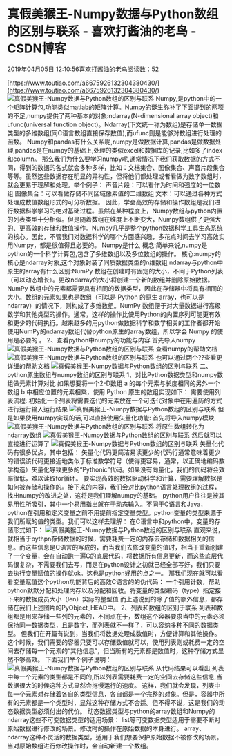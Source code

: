 
# 真假美猴王-Numpy数据与Python数组的区别与联系 - 喜欢打酱油的老鸟 - CSDN博客


2019年04月05日 12:10:56[喜欢打酱油的老鸟](https://me.csdn.net/weixin_42137700)阅读数：52


[https://www.toutiao.com/a6675926132304380430/](https://www.toutiao.com/a6675926132304380430/)
![真假美猴王-Numpy数据与Python数组的区别与联系](http://p1.pstatp.com/large/pgc-image/e6b87cde4209405cbcd9901f45cf1196)
Numpy,是python中的一个矩阵计算包,功能类似matlab的矩阵计算。Numpy的诞生弥补了下面提到的两项的不足,numpy提供了两种基本的对象:ndarray(N-dimensional array object)和ufunc(universal function object)。Ndarray(下文统一称为数组)是存储单一数据类型的多维数组(同C语言数组直接保存数值),而ufunc则是能够对数组进行处理的函数。
Numpy和pandas有什么关系呢,numpy是做数据计算,pandas是做数据处理,pandas是在numpy的基础上,处理的类似excel和数据库的记录,比如多了index和column。
那么我们为什么要学习numpy呢,通常情况下我们获取数据的方式不同，得到的数据的各式就会多种多样，比如：文档集合、图像集合、声音片段集合等等。虽然这些数据存在明显的异构性，但将他们都处理或者看做为数字数组时，就会更易于理解和处理。举个例子：
声音片段：可以看作为时间和强度的一位数组
图像集合：可以看做存储不同区域像素值的二维数组
文本：可以通过各种方式处理成数值数组形式的可分析数据。
因此，学会高效的存储和操作数组是我们进行数据科学学习的绝对基础过程。虽然在某种程度上，Numpy数组与python内置的列表类型十分相似。但是随着数组在维度上不断变大，Numpy数组供了更强大的、更高效的存储和数值操作。Numpy几乎是整个python数据科学工具生态系统的核心。因此，不管我们对数据科学的哪个方面感兴趣，多花点时间去学习高效实用Numpy，都是很值得且必要的。
Numpy是什么
概念:简单来说,numpy是python的一个科学计算包,包含了多维数组以及多位数组的操作。
核心:numpy的核心是ndarray对象,这个对象封装了同质数据类型的n维数组
ndarray与python中原生的array有什么区别:NumPy 数组在创建时有固定的大小，不同于Python列表（可以动态增长）。更改ndarray的大小将创建一个新的数组并删除原始数据。NumPy 数组中的元素都需要具有相同的数据类型，因此在存储器中将具有相同的大小。数组的元素如果也是数组（可以是 Python 的原生 array，也可以是 ndarray）的情况下，则构成了多维数组。NumPy 数组便于对大量数据进行高级数学和其他类型的操作。通常，这样的操作比使用Python的内置序列可能更有效和更少的代码执行。越来越多的用python做数据科学和数学相关的工作者都开始使用NumPy的ndarray数组代替python原生的array数组，所以学会 Numpy 的使用是必要的 。
2、查看python中numpy的功能与内容
首先导入numpy
![真假美猴王-Numpy数据与Python数组的区别与联系](http://p3.pstatp.com/large/pgc-image/248e4f8d1f124375a517c871f5b57d26)
查看numpy的帮助文档
![真假美猴王-Numpy数据与Python数组的区别与联系](http://p1.pstatp.com/large/pgc-image/6293cb328d7543b791604475da00e120)
也可以通过两个??查看更详细的帮助文档
![真假美猴王-Numpy数据与Python数组的区别与联系](http://p1.pstatp.com/large/pgc-image/d7932fbb6ce44576947a9d16d956f150)
二、python原生数组与numpy数组的区别与联系
1、对比Python数据类型和numpy数组做元素计算对比
如果想要将一个2-D数组 a 的每个元素与长度相同的另外一个数组 b 中相应位置的元素相乘，使用 Python 原生的数组实现如下：
需要使用列表流程:
初始化一个列表将需要迭代的元素放在一个可迭代对象中在用遍历的方式进行运行输入运行结果
![真假美猴王-Numpy数据与Python数组的区别与联系](http://p1.pstatp.com/large/pgc-image/55817a7337ae426dbb275ee2f7c86ac8)
但是如果使用numpy实现的话,可以直接使用矢量化功能:
首先将导入numpy模块
![真假美猴王-Numpy数据与Python数组的区别与联系](http://p1.pstatp.com/large/pgc-image/eb5177c246ea4b619b9823f03f0981ec)
将原生数组转化为ndarray数组
![真假美猴王-Numpy数据与Python数组的区别与联系](http://p1.pstatp.com/large/pgc-image/382da02a0d1040ed869b2a41c384b452)
然后就可以直接进行运算了
![真假美猴王-Numpy数据与Python数组的区别与联系](http://p3.pstatp.com/large/pgc-image/f90112e7fb7f4f44b4dab2bd546bb108)
矢量化代码有很多优点，其中包括：
矢量化代码更简洁易读更少的代码行通常意味着更少的错误该代码更接近地类似于标准数学符号（使得更容易，通常，以正确地编码数学构造）矢量化导致更多的“Pythonic”代码。如果没有向量化，我们的代码将会效率很低，难以读取for循环。
要实现高效的数据驱动科学和计算，需要理解数据是如何被存储和操作的。接下来的内容，我们会对比python语言处理数组的过程，找出numpy的改进之处，这将是我们理解numpy的基础。
python用户往往是被其易用性所吸引，其中一个易用指出就在于动态输入。不同于C语言和Java，python在引用和定义变量之前不用提前指定变量类型。python变量的类型来源于我们所赋的值的类型。我们可以这样去理解：
在C语言中和python中，变量的存储形式如下：
![真假美猴王-Numpy数据与Python数组的区别与联系](http://p1.pstatp.com/large/pgc-image/037d5b73002f465a9ed41b75518aae0e)
直观来说，就相当于pythpn存储数据的时候，需要耗费一定的内存去存储和数据相关的信息。而这些信息是C语言的写成的，而当我们去修改变量的值时，相当于重新创建了一个变量，会在自动跑一遍C的底层代码，将数据所有信息更新，而这些底层代码很复杂，不需要我们去写，而是在python设计之初就已经全部写好，我们只要去执行变量赋值的操作就ok。这也是python好用的点之一。
那我们现在就可以看看变量赋值这个python功能背后的高效C语言的的伪代码：
一个引用计数，帮助python默默分配和处理内存以及分配和回收。将变量的类型编码（type）指定接下来的数据成员大小（len）实际的整型值
而上述说到的除了值的额外信息，都存储在我们上述图片的PyObject_HEAD中。
2、列表和数组的区别于联系
列表和数组都是用来存储一些列的元素的，不同点在于，数组这个容器要求当中的元素必须保持同一数据类型，且是数字，而列表就不一样了，可以容纳多种不同的数据类型。
但我们在开篇有说到，当我们将数据处理成数值时，方便计算和其他操作。这个时候，我们需要的容器只要可以存储数值就可以，使用列表则或耗费一定的空间去存储每一个元素的“其他信息”，但当所有的元素都是数值时，这种存储方式显然不够高效。
下面我们举个例子说明：
![真假美猴王-Numpy数据与Python数组的区别与联系](http://p1.pstatp.com/large/pgc-image/c6839bea8f37489d8eff63dbfbf780d3)
从代码结果可以看出,列表中每一个元素的类型都是不同的,所以列表需要耗费一定的空间去存储这些信息,当数据很大的时候这种方式显然会拖慢运行的速度。
这样，我们就会发现，列表中每一个元素对存储着各自的类型信息，各自都是一个完整的对象。但是，容器中所有的元素都是一个类型时，显然这种存储方式不合适。但不得不说，这是我们的动态数据类型必须付出的代价。
动态数据类型与python的array数组和Numpy的ndarray这些不可变数据类型的适用场景：
list等可变数据类型适用于需要不断对原始数据进行修改的场景。修改时的操作在原始数据的本身进行。
array、ndarray这种不灵活的数据类型，适用于我们想要保护原始数据不被修改的场景。当对原始数组进行修改操作时，会自动新建一个数组。

